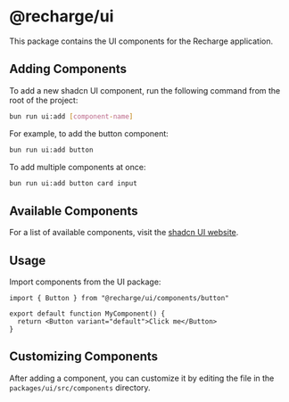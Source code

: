 # @recharge/ui

This package contains the UI components for the Recharge application.

## Adding Components

To add a new shadcn UI component, run the following command from the root of the project:

```bash
bun run ui:add [component-name]
```

For example, to add the button component:

```bash
bun run ui:add button
```

To add multiple components at once:

```bash
bun run ui:add button card input
```

## Available Components

For a list of available components, visit the [shadcn UI website](https://ui.shadcn.com/docs/components).

## Usage

Import components from the UI package:

```tsx
import { Button } from "@recharge/ui/components/button"

export default function MyComponent() {
  return <Button variant="default">Click me</Button>
}
```

## Customizing Components

After adding a component, you can customize it by editing the file in the `packages/ui/src/components` directory.
